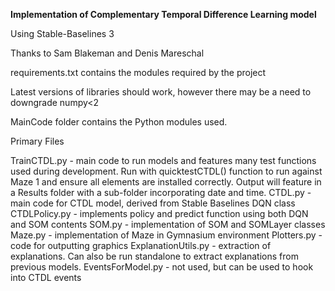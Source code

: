 **Implementation of Complementary Temporal Difference Learning model**

Using Stable-Baselines 3

Thanks to Sam Blakeman and Denis Mareschal

requirements.txt contains the modules required by the project

Latest versions of libraries should work, however there may be a need to downgrade numpy<2

MainCode folder contains the Python modules used.

Primary Files

TrainCTDL.py - main code to run models and features many test functions used during development. Run with quicktestCTDL() function to run against Maze 1 and ensure all elements are installed correctly. Output will feature in a Results folder with a sub-folder incorporating date and time.
CTDL.py - main code for CTDL model, derived from Stable Baselines DQN class
CTDLPolicy.py - implements policy and predict function using both DQN and SOM contents
SOM.py - implementation of SOM and SOMLayer classes
Maze.py - implementation of Maze in Gymnasium environment
Plotters.py - code for outputting graphics
ExplanationUtils.py - extraction of explanations. Can also be run standalone to extract explanations from previous models.
EventsForModel.py - not used, but can be used to hook into CTDL events
